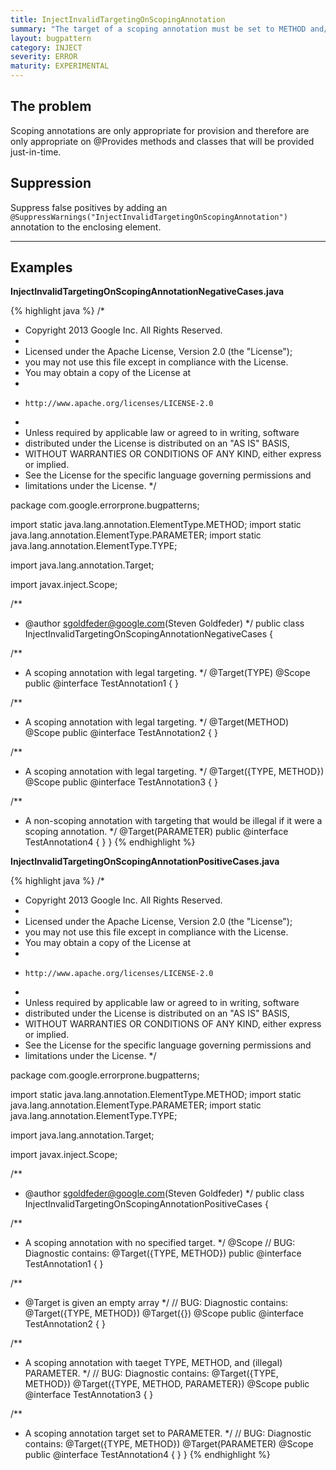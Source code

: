 ```yaml
---
title: InjectInvalidTargetingOnScopingAnnotation
summary: "The target of a scoping annotation must be set to METHOD and/or TYPE."
layout: bugpattern
category: INJECT
severity: ERROR
maturity: EXPERIMENTAL
---
```


<!--
*** AUTO-GENERATED, DO NOT MODIFY ***
To make changes, edit the @BugPattern annotation or the explanation in docs/bugpattern.
-->

## The problem
Scoping annotations are only appropriate for provision and therefore are only appropriate on @Provides methods and classes that will be provided just-in-time.

## Suppression
Suppress false positives by adding an `@SuppressWarnings("InjectInvalidTargetingOnScopingAnnotation")` annotation to the enclosing element.

----------

## Examples
__InjectInvalidTargetingOnScopingAnnotationNegativeCases.java__

{% highlight java %}
/*
 * Copyright 2013 Google Inc. All Rights Reserved.
 *
 * Licensed under the Apache License, Version 2.0 (the "License");
 * you may not use this file except in compliance with the License.
 * You may obtain a copy of the License at
 *
 *     http://www.apache.org/licenses/LICENSE-2.0
 *
 * Unless required by applicable law or agreed to in writing, software
 * distributed under the License is distributed on an "AS IS" BASIS,
 * WITHOUT WARRANTIES OR CONDITIONS OF ANY KIND, either express or implied.
 * See the License for the specific language governing permissions and
 * limitations under the License.
 */

package com.google.errorprone.bugpatterns;

import static java.lang.annotation.ElementType.METHOD;
import static java.lang.annotation.ElementType.PARAMETER;
import static java.lang.annotation.ElementType.TYPE;

import java.lang.annotation.Target;

import javax.inject.Scope;

/**
 * @author sgoldfeder@google.com(Steven Goldfeder)
 */
public class InjectInvalidTargetingOnScopingAnnotationNegativeCases {

  /**
   * A scoping annotation with legal targeting.
   */
  @Target(TYPE)
  @Scope
  public @interface TestAnnotation1 {
  }

  /**
   * A scoping annotation with legal targeting.
   */
  @Target(METHOD)
  @Scope
  public @interface TestAnnotation2 {
  }

  /**
   * A scoping annotation with legal targeting.
   */
  @Target({TYPE, METHOD})
  @Scope
  public @interface TestAnnotation3 {
  }

  /**
   * A non-scoping annotation with targeting that would be illegal if it were a scoping annotation.
   */
  @Target(PARAMETER)
  public @interface TestAnnotation4 {
  }
}
{% endhighlight %}

__InjectInvalidTargetingOnScopingAnnotationPositiveCases.java__

{% highlight java %}
/*
 * Copyright 2013 Google Inc. All Rights Reserved.
 *
 * Licensed under the Apache License, Version 2.0 (the "License");
 * you may not use this file except in compliance with the License.
 * You may obtain a copy of the License at
 *
 *     http://www.apache.org/licenses/LICENSE-2.0
 *
 * Unless required by applicable law or agreed to in writing, software
 * distributed under the License is distributed on an "AS IS" BASIS,
 * WITHOUT WARRANTIES OR CONDITIONS OF ANY KIND, either express or implied.
 * See the License for the specific language governing permissions and
 * limitations under the License.
 */

package com.google.errorprone.bugpatterns;

import static java.lang.annotation.ElementType.METHOD;
import static java.lang.annotation.ElementType.PARAMETER;
import static java.lang.annotation.ElementType.TYPE;

import java.lang.annotation.Target;

import javax.inject.Scope;

/**
 * @author sgoldfeder@google.com(Steven Goldfeder)
 */
public class InjectInvalidTargetingOnScopingAnnotationPositiveCases {

  /**
   * A scoping annotation with no specified target.
   */
  @Scope 
  // BUG: Diagnostic contains: @Target({TYPE, METHOD})
  public @interface TestAnnotation1 {
  }

  /**
   * @Target is given an empty array
   */
  // BUG: Diagnostic contains: @Target({TYPE, METHOD})
  @Target({})
  @Scope 
  public @interface TestAnnotation2 {
  }

  /**
   * A scoping annotation with taeget TYPE, METHOD, and (illegal) PARAMETER.
   */
  // BUG: Diagnostic contains: @Target({TYPE, METHOD})
  @Target({TYPE, METHOD, PARAMETER})
  @Scope 
  public @interface TestAnnotation3 {
  }

  /**
   * A scoping annotation target set to PARAMETER.
   */
  // BUG: Diagnostic contains: @Target({TYPE, METHOD})
  @Target(PARAMETER)
  @Scope 
  public @interface TestAnnotation4 {
  }
}
{% endhighlight %}

